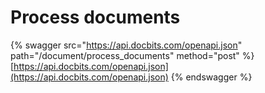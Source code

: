 # Process documents

{% swagger src="https://api.docbits.com/openapi.json" path="/document/process_documents" method="post" %}
[https://api.docbits.com/openapi.json](https://api.docbits.com/openapi.json)
{% endswagger %}
